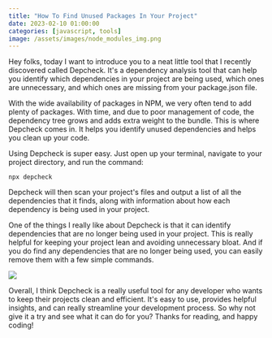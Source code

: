 ```yaml
---
title: "How To Find Unused Packages In Your Project"
date: 2023-02-10 01:00:00
categories: [javascript, tools]
image: /assets/images/node_modules_img.png
---
```


Hey folks, today I want to introduce you to a neat little tool that I recently discovered called Depcheck. It's a dependency analysis tool that can help you identify which dependencies in your project are being used, which ones are unnecessary, and which ones are missing from your package.json file.

With the wide availability of packages in NPM, we very often tend to add plenty of packages. With time, and due to poor management of code, the dependency tree grows and adds extra weight to the bundle. This is where Depcheck comes in. It helps you identify unused dependencies and helps you clean up your code.

Using Depcheck is super easy. Just open up your terminal, navigate to your project directory, and run the command:

```
npx depcheck
```

Depcheck will then scan your project's files and output a list of all the dependencies that it finds, along with information about how each dependency is being used in your project.

One of the things I really like about Depcheck is that it can identify dependencies that are no longer being used in your project. This is really helpful for keeping your project lean and avoiding unnecessary bloat. And if you do find any dependencies that are no longer being used, you can easily remove them with a few simple commands.

![](https://miro.medium.com/max/1400/1*2HS_zR8vwqwNV2z6JfC3rA.png)

Overall, I think Depcheck is a really useful tool for any developer who wants to keep their projects clean and efficient. It's easy to use, provides helpful insights, and can really streamline your development process. So why not give it a try and see what it can do for you? Thanks for reading, and happy coding!
